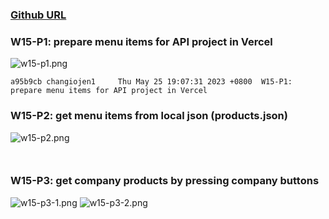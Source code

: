 ### [Github URL](https://github.com/changiojen1/1112-1N-js-demo-208410224.git)

### W15-P1: prepare menu items for API project in Vercel

![w15-p1.png](https://ztflbjygdewbkwpghxwx.supabase.co/storage/v1/object/public/md-img/img/w15-p1.png)

```
a95b9cb changiojen1     Thu May 25 19:07:31 2023 +0800  W15-P1: prepare menu items for API project in Vercel
```

### W15-P2: get menu items from local json (products.json)

![w15-p2.png](https://ztflbjygdewbkwpghxwx.supabase.co/storage/v1/object/public/md-img/img/w15-p2.png)

```


```

### W15-P3: get company products by pressing company buttons

![w15-p3-1.png](https://ztflbjygdewbkwpghxwx.supabase.co/storage/v1/object/public/md-img/img/w15-p3-1.png)
![w15-p3-2.png](https://ztflbjygdewbkwpghxwx.supabase.co/storage/v1/object/public/md-img/img/w15-p3-2.png)

```


```
